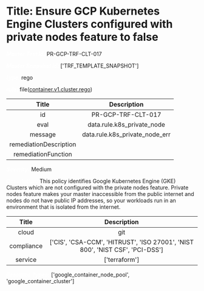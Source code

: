 



# Title: Ensure GCP Kubernetes Engine Clusters configured with private nodes feature to false


***<font color="white">Master Test Id:</font>*** PR-GCP-TRF-CLT-017

***<font color="white">Master Snapshot Id:</font>*** ['TRF_TEMPLATE_SNAPSHOT']

***<font color="white">type:</font>*** rego

***<font color="white">rule:</font>*** file([container.v1.cluster.rego])  
  
  
  
  

|Title|Description|
| :---: | :---: |
|id|PR-GCP-TRF-CLT-017|
|eval|data.rule.k8s_private_node|
|message|data.rule.k8s_private_node_err|
|remediationDescription||
|remediationFunction||


***<font color="white">Severity:</font>*** Medium

***<font color="white">Description:</font>*** This policy identifies Google Kubernetes Engine (GKE) Clusters which are not configured with the private nodes feature. Private nodes feature makes your master inaccessible from the public internet and nodes do not have public IP addresses, so your workloads run in an environment that is isolated from the internet.  
  
  

|Title|Description|
| :---: | :---: |
|cloud|git|
|compliance|['CIS', 'CSA-CCM', 'HITRUST', 'ISO 27001', 'NIST 800', 'NIST CSF', 'PCI-DSS']|
|service|['terraform']|


***<font color="white">Resource Types:</font>*** ['google_container_node_pool', 'google_container_cluster']


[container.v1.cluster.rego]: https://github.com/prancer-io/prancer-compliance-test/tree/master/google/terraform/container.v1.cluster.rego
